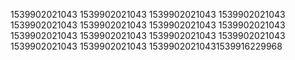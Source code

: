 1539902021043
1539902021043
1539902021043
1539902021043
1539902021043
1539902021043
1539902021043
1539902021043
1539902021043
1539902021043
1539902021043
1539902021043
1539902021043
1539902021043
15399020210431539916229968